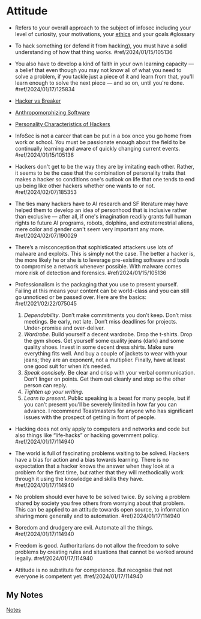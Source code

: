 # Attitude
- Refers to your overall approach to the subject of infosec including your level of curiosity, your motivations, your [ethics](ethics.md) and your goals #glossary 

- To hack something (or defend it from hacking), you must have a solid understanding of how that thing works. #ref/2024/01/15/105136
- You also have to develop a kind of faith in your own learning capacity — a belief that even though you may not know all of what you need to solve a problem, if you tackle just a piece of it and learn from that, you'll learn enough to solve the next piece — and so on, until you're done. #ref/2024/01/17/125834
- [Hacker vs Breaker](hacker-vs-breaker.md)
- [Anthropomorphizing Software](anthropomorphizing-software.md)
- [Personality Characteristics of Hackers](http://www.catb.org/jargon/html/personality.html)
- InfoSec is not a career that can be put in a box once you go home from work or school. You must be passionate enough about the field to be continually learning and aware of quickly changing current events. #ref/2024/01/15/105136
- Hackers don't get to be the way they are by imitating each other. Rather, it seems to be the case that the combination of personality traits that makes a hacker so conditions one's outlook on life that one tends to end up being like other hackers whether one wants to or not. #ref/2024/02/07/185353
- The ties many hackers have to AI research and SF literature may have helped them to develop an idea of personhood that is inclusive rather than exclusive — after all, if one's imagination readily grants full human rights to future AI programs, robots, dolphins, and extraterrestrial aliens, mere color and gender can't seem very important any more. #ref/2024/02/07/190029
- There’s a misconception that sophisticated attackers use lots of malware and exploits. This is simply not the case. The better a hacker is, the more likely he or she is to leverage pre-existing software and tools to compromise a network whenever possible. With malware comes more risk of detection and forensics. #ref/2024/01/15/105136
- Professionalism is the packaging that you use to present yourself. Failing at this means your content can be world-class and you can still go unnoticed or be passed over. Here are the basics: #ref/2021/02/22/075045
	1. _Dependability_. Don’t make commitments you don’t keep. Don’t miss meetings. Be early, not late. Don’t miss deadlines for projects. Under-promise and over-deliver.
	2. _Wardrobe_. Build yourself a decent wardrobe. Drop the t-shirts. Drop the gym shoes. Get yourself some quality jeans (dark) and some quality shoes. Invest in some decent dress shirts. Make sure everything fits well. And buy a couple of jackets to wear with your jeans; they are an exponent, not a multiplier. Finally, have at least one good suit for when it’s needed.
	3. _Speak concisely_. Be clear and crisp with your verbal communication. Don’t linger on points. Get them out cleanly and stop so the other person can reply.
	4. _Tighten up your writing_.
	5. _Learn to present_. Public speaking is a beast for many people, but if you can’t present you’ll be severely limited in how far you can advance. I recommend Toastmasters for anyone who has significant issues with the prospect of getting in front of people.
- Hacking does not only apply to computers and networks and code but also things like “life-hacks” or hacking government policy. #ref/2024/01/17/114940
- The world is full of fascinating problems waiting to be solved. Hackers have a bias for action and a bias towards learning. There is no expectation that a hacker knows the answer when they look at a problem for the first time, but rather that they will methodically work through it using the knowledge and skills they have. #ref/2024/01/17/114940 
- No problem should ever have to be solved twice. By solving a problem shared by society you free others from worrying about that problem. This can be applied to an attitude towards open source, to information sharing more generally and to automation. #ref/2024/01/17/114940
- Boredom and drudgery are evil. Automate all the things. #ref/2024/01/17/114940
- Freedom is good. Authoritarians do not allow the freedom to solve problems by creating rules and situations that cannot be worked around legally. #ref/2024/01/17/114940
- Attitude is no substitute for competence. But recognise that not everyone is competent yet. #ref/2024/01/17/114940
## My Notes
[Notes](mynotes/attitude-notes.md)
